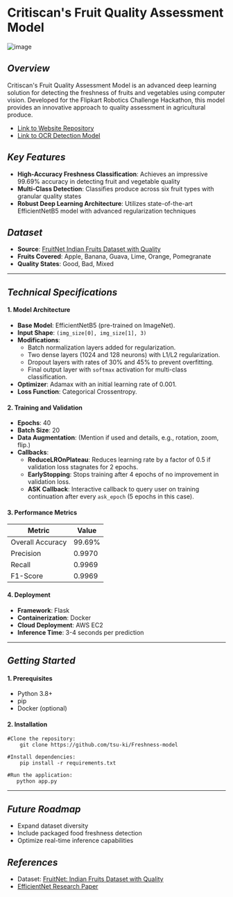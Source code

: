 # Critiscan's Fruit Quality Assessment Model
![image](https://github.com/user-attachments/assets/1c57d228-e99e-48a0-ae29-17906734b350)
## *Overview*

Critiscan's Fruit Quality Assessment Model is an advanced deep learning solution for detecting the freshness of fruits and vegetables using computer vision. Developed for the Flipkart Robotics Challenge Hackathon, this model provides an innovative approach to quality assessment in agricultural produce.

- [Link to Website Repository](https://github.com/aanushkaguptaa/critiscan)
- [Link to OCR Detection Model](https://github.com/tsu-ki/ocr-script-freshness-model)
## *Key Features*

- **High-Accuracy Freshness Classification**: Achieves an impressive 99.69% accuracy in detecting fruit and vegetable quality
- **Multi-Class Detection**: Classifies produce across six fruit types with granular quality states
- **Robust Deep Learning Architecture**: Utilizes state-of-the-art EfficientNetB5 model with advanced regularization techniques
## *Dataset*

- **Source**: [FruitNet Indian Fruits Dataset with Quality](https://www.kaggle.com/datasets/shashwatwork/fruitnet-indian-fruits-dataset-with-quality/)
- **Fruits Covered**: Apple, Banana, Guava, Lime, Orange, Pomegranate
- **Quality States**: Good, Bad, Mixed

---
## *Technical Specifications*

#### **1. Model Architecture**

- **Base Model**: EfficientNetB5 (pre-trained on ImageNet).
- **Input Shape**: `(img_size[0], img_size[1], 3)`
- **Modifications**:
    - Batch normalization layers added for regularization.
    - Two dense layers (1024 and 128 neurons) with L1/L2 regularization.
    - Dropout layers with rates of 30% and 45% to prevent overfitting.
    - Final output layer with `softmax` activation for multi-class classification.
- **Optimizer**: Adamax with an initial learning rate of 0.001.
- **Loss Function**: Categorical Crossentropy.
#### **2. Training and Validation**

- **Epochs**: 40
- **Batch Size**: 20
- **Data Augmentation**: (Mention if used and details, e.g., rotation, zoom, flip.)
- **Callbacks**:
    - **ReduceLROnPlateau**: Reduces learning rate by a factor of 0.5 if validation loss stagnates for 2 epochs.
    - **EarlyStopping**: Stops training after 4 epochs of no improvement in validation loss.
    - **ASK Callback**: Interactive callback to query user on training continuation after every `ask_epoch` (5 epochs in this case).
#### **3. Performance Metrics**

| Metric           | Value  |
| ---------------- | ------ |
| Overall Accuracy | 99.69% |
| Precision        | 0.9970 |
| Recall           | 0.9969 |
| F1-Score         | 0.9969 |
#### **4. Deployment**

- **Framework**: Flask
- **Containerization**: Docker
- **Cloud Deployment**: AWS EC2
- **Inference Time**: 3-4 seconds per prediction
---
## *Getting Started*

#### **1. Prerequisites**

- Python 3.8+
- pip
- Docker (optional)

#### **2. Installation**
```
#Clone the repository:    
    git clone https://github.com/tsu-ki/Freshness-model
    
#Install dependencies:
    pip install -r requirements.txt
    
#Run the application:
   python app.py
```

---
## *Future Roadmap*

- Expand dataset diversity
- Include packaged food freshness detection
- Optimize real-time inference capabilities

## *References*

- Dataset: [FruitNet: Indian Fruits Dataset with Quality](https://www.kaggle.com/datasets/shashwatwork/fruitnet-indian-fruits-dataset-with-quality/)
- [EfficientNet Research Paper](https://arxiv.org/abs/1905.11946)
